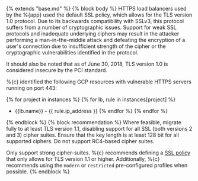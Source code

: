 {% extends "base.md" %}
{% block body %}
HTTPS load balancers used by the %{app} used the default SSL policy, which allows for the TLS version 1.0 protocol. Due to its backwards compatibility with SSLv3, this protocol suffers from a number of cryptographic issues. Support for weak SSL protocols and inadequate underlying ciphers may result in the attacker performing a man-in-the-middle attack and defeating the encryption of a user's connection due to insufficient strength of the cipher or the cryptographic vulnerabilities identified in the protocol.

It should also be noted that as of June 30, 2018, TLS version 1.0 is considered insecure by the PCI standard.

%{c} identified the following GCP resources with vulnerable HTTPS servers running on port 443:

{% for project in instances %}
{% for lb, rule in instances[project] %}
- {{lb.name}} - {{ rule.ip_address }}
{% endfor %}
{% endfor %}


{% endblock %}
{% block recommendation %}
Where feasible, migrate fully to at least TLS version 1.1, disabling support for all SSL (both versions 2 and 3) cipher suites. Ensure that the key length is at least 128 bit for all supported ciphers. Do not support RC4-based cipher suites.

Only support strong cipher-suites. %{c} recommends defining a [SSL policy](https://cloud.google.com/load-balancing/docs/ssl-policies-concepts) that only allows for TLS version 1.1 or higher. Additionally, %{c} recommends using the `modern` or `restricted` pre-configured profiles when possible.
{% endblock %}